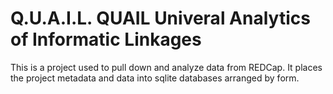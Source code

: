 # Q.U.A.I.L. QUAIL Univeral Analytics of Informatic Linkages
This is a project used to pull down and analyze data from REDCap. It places the project
metadata and data into sqlite databases arranged by form.
